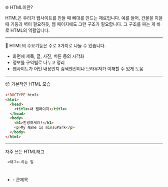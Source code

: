 🌐 HTML이란?

HTML은 우리가 웹사이트를 만들 때 뼈대를 만드는 재료입니다.
예를 들어, 건물을 지을 때 기둥과 벽이 필요하듯, 웹 페이지에도 그런 구조가 필요합니다.
그 구조를 짜는 게 바로 HTML의 역활입니다.

---
🧱 HTML의 주요기능은 주로 3가지로 나눌 수 있습니다.

* 화면에 제목, 글, 사진, 버튼 등의 시각화
* 정보를 구역별로 나누고 정리
* 웹사이트가 어떤 내용인지 검색엔진이나 브라우저가 이해할 수 있게 도움

---
📦 기본적인 HTML 모습
```html
<!DOCTYPE html>
<html>
  <head>
    <title>내 웹페이지</title>
  </head>
  <body>
    <h1>안녕하세요!</h1>
    <p>My Name is minsuPark</p>
  </body>
</html>
```

---
자주 쓰는 HTML태그

     <태그>-하는 일

* <h1></h1> - 큰제목
